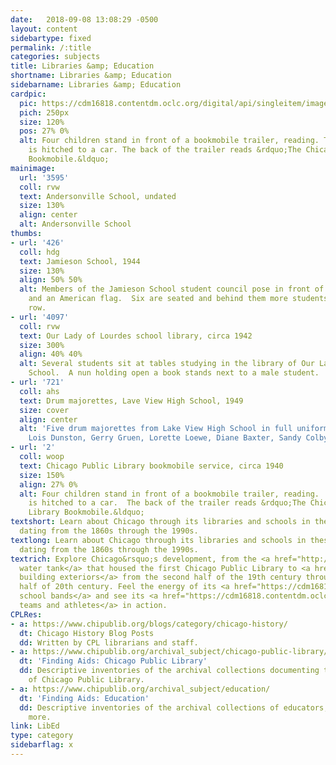 ```yaml
---
date:   2018-09-08 13:08:29 -0500
layout: content
sidebartype: fixed
permalink: /:title
categories: subjects
title: Libraries &amp; Education
shortname: Libraries &amp; Education
sidebarname: Libraries &amp; Education
cardpic:
  pic: https://cdm16818.contentdm.oclc.org/digital/api/singleitem/image/woop/2/default.jpg
  pich: 250px
  size: 120%
  pos: 27% 0%
  alt: Four children stand in front of a bookmobile trailer, reading. The bookmobile
    is hitched to a car. The back of the trailer reads &rdquo;The Chicago Public Library
    Bookmobile.&ldquo;
mainimage:
  url: '3595'
  coll: rvw
  text: Andersonville School, undated
  size: 130%
  align: center
  alt: Andersonville School
thumbs:
- url: '426'
  coll: hdg
  text: Jamieson School, 1944
  size: 130%
  align: 50% 50%
  alt: Members of the Jamieson School student council pose in front of a school banner
    and an American flag.  Six are seated and behind them more students stand in a
    row.
- url: '4097'
  coll: rvw
  text: Our Lady of Lourdes school library, circa 1942
  size: 300%
  align: 40% 40%
  alt: Several students sit at tables studying in the library of Our Lady of Lourdes
    School.  A nun holding open a book stands next to a male student.
- url: '721'
  coll: ahs
  text: Drum majorettes, Lave View High School, 1949
  size: cover
  align: center
  alt: 'Five drum majorettes from Lake View High School in full uniform. Caption reads:
    Lois Dunston, Gerry Gruen, Lorette Loewe, Diane Baxter, Sandy Colby, May 1949'
- url: '2'
  coll: woop
  text: Chicago Public Library bookmobile service, circa 1940
  size: 150%
  align: 27% 0%
  alt: Four children stand in front of a bookmobile trailer, reading.  The bookmobile
    is hitched to a car.  The back of the trailer reads &rdquo;The Chicago Public
    Library Bookmobile.&ldquo;
textshort: Learn about Chicago through its libraries and schools in these photographs
  dating from the 1860s through the 1990s.
textlong: Learn about Chicago through its libraries and schools in these photographs
  dating from the 1860s through the 1990s.
textrich: Explore Chicago&rsquo;s development, from the <a href="http://cdm16818.contentdm.oclc.org/digital/search/collection/woop/searchterm/Water+tank/field/subjed/mode/all/conn/and/order/nosort">circular
  water tank</a> that housed the first Chicago Public Library to <a href="https://cdm16818.contentdm.oclc.org/digital/search/collection/rvw!woop!bar!ahs/searchterm/exterior%20view%20school/field/all/mode/all/conn/and/order/title/ad/asc">school
  building exteriors</a> from the second half of the 19th century through the first
  half of 20th century. Feel the energy of its <a href="https://cdm16818.contentdm.oclc.org/digital/search/collection/rvw!woop!bar!ahs/searchterm/high%20school%20band/field/all/mode/all/conn/and/order/title/ad/asc">high
  school bands</a> and see its <a href="https://cdm16818.contentdm.oclc.org/digital/search/collection/rvw!woop!bar!ahs/searchterm/sports/field/all/mode/all/conn/and/order/title/ad/asc">sports
  teams and athletes</a> in action.
CPLRes:
- a: https://www.chipublib.org/blogs/category/chicago-history/
  dt: Chicago History Blog Posts
  dd: Written by CPL librarians and staff.
- a: https://www.chipublib.org/archival_subject/chicago-public-library/
  dt: 'Finding Aids: Chicago Public Library'
  dd: Descriptive inventories of the archival collections documenting the development
    of Chicago Public Library.
- a: https://www.chipublib.org/archival_subject/education/
  dt: 'Finding Aids: Education'
  dd: Descriptive inventories of the archival collections of educators, schools and
    more.
link: LibEd
type: category
sidebarflag: x
---
```

